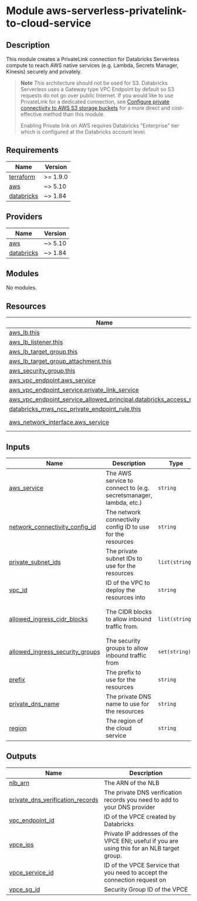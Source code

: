 # Module aws-serverless-privatelink-to-cloud-service

## Description

This module creates a PrivateLink connection for Databricks Serverless compute to reach AWS native services (e.g. Lambda, Secrets Manager, Kinesis) securely and privately.

> **Note**
> This architecture should not be used for S3. Databricks Serverless uses a Gateway type VPC Endpoint by default so S3 requests do not go over public Internet. If you would like to use PrivateLink for a dedicated connection, see [Configure private connectivity to AWS S3 storage buckets](https://docs.databricks.com/aws/en/security/network/serverless-network-security/pl-aws-resources) for a more direct and cost-effective method than this module.
> 
> Enabling Private link on AWS requires Databricks "Enterprise" tier which is configured at the Databricks account level.

<!-- BEGIN_TF_DOCS -->
## Requirements

| Name | Version |
|------|---------|
| <a name="requirement_terraform"></a> [terraform](#requirement\_terraform) | >= 1.9.0 |
| <a name="requirement_aws"></a> [aws](#requirement\_aws) | ~> 5.10 |
| <a name="requirement_databricks"></a> [databricks](#requirement\_databricks) | ~> 1.84 |

## Providers

| Name | Version |
|------|---------|
| <a name="provider_aws"></a> [aws](#provider\_aws) | ~> 5.10 |
| <a name="provider_databricks"></a> [databricks](#provider\_databricks) | ~> 1.84 |

## Modules

No modules.

## Resources

| Name | Type |
|------|------|
| [aws_lb.this](https://registry.terraform.io/providers/hashicorp/aws/latest/docs/resources/lb) | resource |
| [aws_lb_listener.this](https://registry.terraform.io/providers/hashicorp/aws/latest/docs/resources/lb_listener) | resource |
| [aws_lb_target_group.this](https://registry.terraform.io/providers/hashicorp/aws/latest/docs/resources/lb_target_group) | resource |
| [aws_lb_target_group_attachment.this](https://registry.terraform.io/providers/hashicorp/aws/latest/docs/resources/lb_target_group_attachment) | resource |
| [aws_security_group.this](https://registry.terraform.io/providers/hashicorp/aws/latest/docs/resources/security_group) | resource |
| [aws_vpc_endpoint.aws_service](https://registry.terraform.io/providers/hashicorp/aws/latest/docs/resources/vpc_endpoint) | resource |
| [aws_vpc_endpoint_service.private_link_service](https://registry.terraform.io/providers/hashicorp/aws/latest/docs/resources/vpc_endpoint_service) | resource |
| [aws_vpc_endpoint_service_allowed_principal.databricks_access_rule](https://registry.terraform.io/providers/hashicorp/aws/latest/docs/resources/vpc_endpoint_service_allowed_principal) | resource |
| [databricks_mws_ncc_private_endpoint_rule.this](https://registry.terraform.io/providers/databricks/databricks/latest/docs/resources/mws_ncc_private_endpoint_rule) | resource |
| [aws_network_interface.aws_service](https://registry.terraform.io/providers/hashicorp/aws/latest/docs/data-sources/network_interface) | data source |

## Inputs

| Name | Description | Type | Default | Required |
|------|-------------|------|---------|:--------:|
| <a name="input_aws_service"></a> [aws\_service](#input\_aws\_service) | The AWS service to connect to (e.g. secretsmanager, lambda, etc.) | `string` | n/a | yes |
| <a name="input_network_connectivity_config_id"></a> [network\_connectivity\_config\_id](#input\_network\_connectivity\_config\_id) | The network connectivity config ID to use for the resources | `string` | n/a | yes |
| <a name="input_private_subnet_ids"></a> [private\_subnet\_ids](#input\_private\_subnet\_ids) | The private subnet IDs to use for the resources | `list(string)` | n/a | yes |
| <a name="input_vpc_id"></a> [vpc\_id](#input\_vpc\_id) | ID of the VPC to deploy the resources into | `string` | n/a | yes |
| <a name="input_allowed_ingress_cidr_blocks"></a> [allowed\_ingress\_cidr\_blocks](#input\_allowed\_ingress\_cidr\_blocks) | The CIDR blocks to allow inbound traffic from. | `list(string)` | <pre>[<br/>  "172.18.0.0/16",<br/>  "10.0.0.0/8"<br/>]</pre> | no |
| <a name="input_allowed_ingress_security_groups"></a> [allowed\_ingress\_security\_groups](#input\_allowed\_ingress\_security\_groups) | The security groups to allow inbound traffic from | `set(string)` | `null` | no |
| <a name="input_prefix"></a> [prefix](#input\_prefix) | The prefix to use for the resources | `string` | `"pl"` | no |
| <a name="input_private_dns_name"></a> [private\_dns\_name](#input\_private\_dns\_name) | The private DNS name to use for the resources | `string` | `null` | no |
| <a name="input_region"></a> [region](#input\_region) | The region of the cloud service | `string` | `"us-east-1"` | no |

## Outputs

| Name | Description |
|------|-------------|
| <a name="output_nlb_arn"></a> [nlb\_arn](#output\_nlb\_arn) | The ARN of the NLB |
| <a name="output_private_dns_verification_records"></a> [private\_dns\_verification\_records](#output\_private\_dns\_verification\_records) | The private DNS verification records you need to add to your DNS provider |
| <a name="output_vpc_endpoint_id"></a> [vpc\_endpoint\_id](#output\_vpc\_endpoint\_id) | ID of the VPCE created by Databricks |
| <a name="output_vpce_ips"></a> [vpce\_ips](#output\_vpce\_ips) | Private IP addresses of the VPCE ENI; useful if you are using this for an NLB target group. |
| <a name="output_vpce_service_id"></a> [vpce\_service\_id](#output\_vpce\_service\_id) | ID of the VPCE Service that you need to accept the connection request on |
| <a name="output_vpce_sg_id"></a> [vpce\_sg\_id](#output\_vpce\_sg\_id) | Security Group ID of the VPCE |
<!-- END_TF_DOCS -->